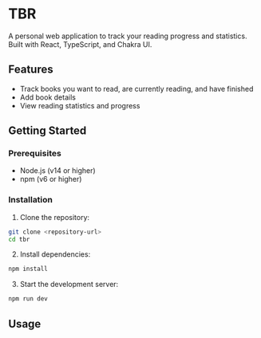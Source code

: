 # TBR

A personal web application to track your reading progress and statistics. Built with React, TypeScript, and Chakra UI.

## Features

- Track books you want to read, are currently reading, and have finished
- Add book details
- View reading statistics and progress

## Getting Started

### Prerequisites

- Node.js (v14 or higher)
- npm (v6 or higher)

### Installation

1. Clone the repository:
```bash
git clone <repository-url>
cd tbr
```

2. Install dependencies:
```bash
npm install
```

3. Start the development server:
```bash
npm run dev
```

## Usage